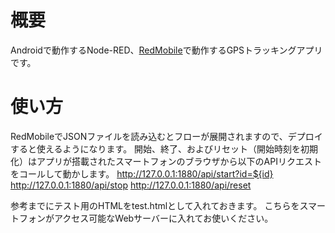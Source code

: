 # 概要
Androidで動作するNode-RED、[RedMobile](https://play.google.com/store/apps/details?id=com.okhiroyuki.redmobile&hl=ja)で動作するGPSトラッキングアプリです。

# 使い方
RedMobileでJSONファイルを読み込むとフローが展開されますので、デプロイすると使えるようになります。
開始、終了、およびリセット（開始時刻を初期化）はアプリが搭載されたスマートフォンのブラウザから以下のAPIリクエストをコールして動かします。
http://127.0.0.1:1880/api/start?id=${id}
http://127.0.0.1:1880/api/stop
http://127.0.0.1:1880/api/reset

参考までにテスト用のHTMLをtest.htmlとして入れておきます。
こちらをスマートフォンがアクセス可能なWebサーバーに入れてお使いください。
